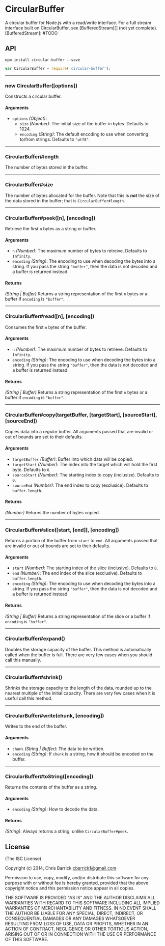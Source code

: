 CircularBuffer
==================================================
A circular buffer for Node.js with a read/write interface. For a full stream interface built on CircularBuffer, see [BufferedStream][] (not yet complete).
[BufferedStream]: #TODO


API
--------------------------------------------------

```shell
npm install circular-buffer --save
```

```javascript
var CircularBuffer = require('circular-buffer');
```

-----

### new CircularBuffer([options])

Constructs a circular buffer.

#### Arguments
- `options` *(Object)*:
	- `size` *(Number)*: The initial size of the buffer in bytes. Defaults to 1024.
	- `encoding` *(String)*: The default encoding to use when converting to/from strings. Defaults to `"utf8"`.

-----

### CircularBuffer#length

The number of bytes stored in the buffer.

-----

### CircularBuffer#size

The number of bytes allocated for the buffer. Note that this is ***not*** the size of the data stored in the buffer; that is `CircularBuffer#length`.

-----

### CircularBuffer#peek([n], [encoding])

Retrieve the first `n` bytes as a string or buffer.

#### Arguments
- `n` *(Number)*: The maximum number of bytes to retreive. Defaults to `Infinity`.
- `encoding` *(String)*: The encoding to use when decoding the bytes into a string. If you pass the string `"buffer"`, then the data is not decoded and a buffer is returned instead.

#### Returns
*(String | Buffer)* Returns a string representation of the first `n` bytes or a buffer if `encoding` is `"buffer"`.


-----

### CircularBuffer#read([n], [encoding])

Consumes the first `n` bytes of the buffer.

#### Arguments
- `n` *(Number)*: The maximum number of bytes to retrieve. Defaults to `Infinity`.
- `encoding` *(String)*: The encoding to use when decoding the bytes into a string. If you pass the string `"buffer"`, then the data is not decoded and a buffer is returned instead.

#### Returns
*(String | Buffer)* Returns a string representation of the first `n` bytes or a buffer if `encoding` is `"buffer"`.

-----

### CircularBuffer#copy(targetBuffer, [targetStart], [sourceStart], [sourceEnd])

Copies data into a *regular* buffer. All arguments passed that are invalid or out of bounds are set to their defaults.

#### Arguments
- `targetBuffer` *(Buffer)*: Buffer into which data will be copied.
- `targetStart` *(Number)*: The index into the target which will hold the first byte. Defaults to `0`.
- `sourceStart` *(Number)*: The starting index to copy (inclusize). Defaults to `0`.
- `sourceEnd` *(Number)*: The end index to copy (exclusice). Defaults to `buffer.length`.

#### Returns
*(Number)* Returns the number of bytes copied.

-----

### CircularBuffer#slice([start, [end]], [encoding])

Returns a portion of the buffer from `start` to `end`. All arguments passed that are
invalid or out of bounds are set to their defaults.

#### Arguments
- `start` *(Number)*: The starting index of the slice (inclusive). Defaults to `0`.
- `end` *(Number)*: The end index of the slice (exclusive). Defaults to `buffer.length`.
- `encoding` *(String)*: The encoding to use when decoding the bytes into a string.
    If you pass the string `"buffer"`, then the data is not decoded and a buffer is
    returned instead.

#### Returns
*(String | Buffer)* Returns a string representation of the slice or a buffer if `encoding`
is `"buffer"`.

-----

### CircularBuffer#expand()

Doubles the storage capacity of the buffer. This method is automatically called when the buffer is full. There are very few cases when you should call this manually.

-----

### CircularBuffer#shrink()

Shrinks the storage capacity to the length of the data, rounded up to the nearest multiple of the initial capacity. There are very few cases when it is useful call this method.

-----

### CircularBuffer#write(chunk, [encoding])

Writes to the end of the buffer.

#### Arguments
- `chunk` *(String | Buffer)*: The data to be written.
- `encoding` *(String)*: If `chunk` is a string, how it should be encoded on the buffer.

-----

### CircularBuffer#toString([encoding])

Returns the contents of the buffer as a string.

#### Arguments
- `encoding` *(String)*: How to decode the data.

#### Returns
*(String)*: Always returns a string, unlike `CircularBuffer#peek`.


License
--------------------------------------------------
(The ISC License)

Copyright (c) 2014, Chris Barrick <cbarrick1@gmail.com>

Permission to use, copy, modify, and/or distribute this software for any purpose with or without fee is hereby granted, provided that the above copyright notice and this permission notice appear in all copies.

THE SOFTWARE IS PROVIDED "AS IS" AND THE AUTHOR DISCLAIMS ALL WARRANTIES WITH REGARD TO THIS SOFTWARE INCLUDING ALL IMPLIED WARRANTIES OF MERCHANTABILITY AND FITNESS. IN NO EVENT SHALL THE AUTHOR BE LIABLE FOR ANY SPECIAL, DIRECT, INDIRECT, OR CONSEQUENTIAL DAMAGES OR ANY DAMAGES WHATSOEVER RESULTING FROM LOSS OF USE, DATA OR PROFITS, WHETHER IN AN ACTION OF CONTRACT, NEGLIGENCE OR OTHER TORTIOUS ACTION, ARISING OUT OF OR IN CONNECTION WITH THE USE OR PERFORMANCE OF THIS SOFTWARE.

